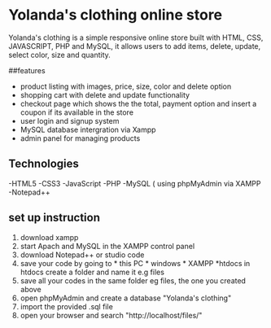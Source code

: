 # Yolanda's clothing online store

Yolanda's clothing is a simple responsive online store built with HTML, CSS, JAVASCRIPT, PHP and MySQL, it allows users to add items, delete, update, select color, size and quantity.

##features
- product listing with images, price, size, color and delete option
- shopping cart with delete and update functionality
- checkout page which shows the the total, payment option and insert a coupon if its available in the store
- user login and signup system
- MySQL database intergration via Xampp
- admin panel for managing products

 ## Technologies
 -HTML5
 -CSS3
 -JavaScript
 -PHP
 -MySQL ( using phpMyAdmin via XAMPP
 -Notepad++


  ## set up instruction
  1. download xampp
  2.  start Apach and MySQL in the XAMPP control panel
  3.  download Notepad++ or studio code
  4.  save your code by going to
     * this PC
     * windows
     * XAMPP
     *htdocs
      in htdocs create a folder and name it e.g files
5. save all your codes in the same folder eg files, the one you created above
6. open phpMyAdmin and create a database "Yolanda's clothing"
7. import the provided .sql file
8. open your browser and search "http://localhost/files/"
